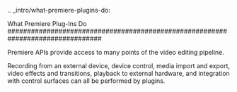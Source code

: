 .. _intro/what-premiere-plugins-do:

What Premiere Plug-Ins Do
################################################################################

Premiere APIs provide access to many points of the video editing pipeline.

Recording from an external device, device control, media import and export, video effects and transitions, playback to external hardware, and integration with control surfaces can all be performed by plugins.
